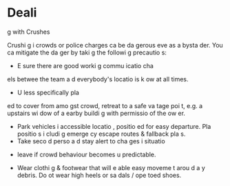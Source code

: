 [Title]: # (Работа с дроби)
[Order]: # (7)

# Deali
g with Crushes

Crushi
g i
 crowds or police charges ca
 be da
gerous eve
 as a bysta
der. You ca
 mitigate the da
ger by taki
g the followi
g precautio
s:

*   E
sure there are good worki
g commu
icatio
 cha

els betwee
 the team a
d everybody's locatio
 is k
ow
 at all times.
*   U
less specifically pla

ed to cover from amo
gst crowd, retreat to a safe va
tage poi
t, e.g. a
 upstairs wi
dow of a 
earby buildi
g with permissio
 of the ow
er.
*   Park vehicles i
 accessible locatio
, positio
ed for easy departure. Pla
 positio
s i
cludi
g emerge
cy escape routes & fallback pla
s.
*   Take seco
d perso
 a
d stay alert to cha
ges i
 situatio
 - leave if crowd behaviour becomes u
predictable.
*   Wear clothi
g & footwear that will e
able easy moveme
t arou
d a
y debris. Do 
ot wear high heels or sa
dals / ope
 toed shoes.